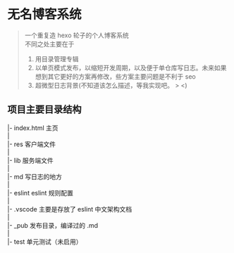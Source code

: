 # 无名博客系统

> 一个重复造 hexo 轮子的个人博客系统  
> 不同之处主要在于
> 1. 用目录管理专辑
> 1. 以单页模式发布，以缩短开发周期，以及便于单仓库写日志。未来如果想到其它更好的方案再修改，些方案主要问题是不利于 seo
> 1. 超微型日志背景(不知道该怎么描述，等我实现吧。 &gt; &lt;)

## 项目主要目录结构

  |- index.html 主页  
  |  
  |- res 客户端文件  
  |  
  |- lib 服务端文件  
  |  
  |- md  写日志的地方  
  |  
  |- eslint eslint 规则配置  
  |  
  |- .vscode 主要是存放了 eslint 中文架构文档  
  |  
  |- _pub 发布目录，编译过的 .md  
  |  
  |- test 单元测试（未启用）  
